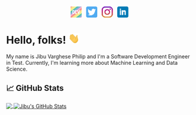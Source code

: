

<p align='center'>
<a href="https://dev.to/jibuvp"><img height="30" src="https://raw.githubusercontent.com/jibuvp/jibuvp/master/Icons/dev.png"></a>&nbsp;&nbsp;
<a href="https://twitter.com/imjvp"><img height="30" src="https://raw.githubusercontent.com/jibuvp/jibuvp/master/Icons/twitter.png?raw=true"></a>&nbsp;&nbsp;
<a href="https://instagram.com/jvp___"><img height="30" src="https://raw.githubusercontent.com/jibuvp/jibuvp/master/Icons/instagram.png?raw=true"></a>&nbsp;&nbsp;
<!--<a href="https://www.buymeacoffee.com/bBdtMQO"><img height="30" src="https://raw.githubusercontent.com/jibuvp/jibuvp/master/Icons/by-me-a-coffee.png?raw=true"></a>-->
<a href="https://www.linkedin.com/in/jibuvarghesephilip/"><img height="30" src="https://raw.githubusercontent.com/jibuvp/jibuvp/master/Icons/linkedin.png?raw=true"></a>
</p>

# Hello, folks! <img src="https://raw.githubusercontent.com/jibuvp/jibuvp/master/Icons/wave.gif" width="30px">

My name is Jibu Varghese Philip and I'm a Software Development Engineer in Test. Currently, I'm learning more about Machine Learning and Data Science.

## &#x1f4c8; GitHub Stats

<a href="https://github.com/jibuvp/jibuvp">
  <img align="center" src="https://github-readme-stats.vercel.app/api/top-langs/?username=jibuvp&count_private=true&hide=html,tex&title_color=ffffff&text_color=c9cacc&icon_color=2bbc8a&bg_color=1d1f21&langs_count=3" />
</a>

<a href="https://github.com/jibuvp/jibuvp">
  <img align="center" src="https://github-readme-stats.vercel.app/api?username=jibuvp&show_icons=true&line_height=27&count_private=true&title_color=ffffff&text_color=c9cacc&icon_color=2bbc8a&bg_color=1d1f21" alt="Jibu's GitHub Stats" />
</a>
<!--
<a href="https://github.com/MartinHeinz/python-project-blueprint">
  <img align="center" src="https://github-readme-stats.vercel.app/api/pin/?username=MartinHeinz&repo=python-project-blueprint&title_color=ffffff&text_color=c9cacc&icon_color=2bbc8a&bg_color=1d1f21" />
</a>


<a href="https://github.com/MartinHeinz/go-project-blueprint">
  <img align="center" src="https://github-readme-stats.vercel.app/api/pin/?username=MartinHeinz&repo=go-project-blueprint&title_color=ffffff&text_color=c9cacc&icon_color=2bbc8a&bg_color=1d1f21" />
</a>    
-->
<!-- links to social media icons -->

<!-- icons with padding -->

[1.1]: http://i.imgur.com/tXSoThF.png (twitter icon with padding)
[2.1]: http://i.imgur.com/0o48UoR.png (github icon with padding)

<!-- icons without padding -->

[1.2]: http://i.imgur.com/wWzX9uB.png (twitter icon without padding)
[2.2]: http://i.imgur.com/9I6NRUm.png (github icon without padding)
[3.2]: https://raw.githubusercontent.com/jibuvp/jibuvp/master/Icons/linkedin-3-16.png (LinkedIn icon without padding)


<!-- links to your social media accounts -->

[1]: https://twitter.com/imjvp
[2]: https://github.com/jibuvp
[3]: https://www.linkedin.com/in/jibuvarghesephilip/


<!-- Resources -->
<!-- Icons: https://simpleicons.org/ -->
<!-- GitHub Stats: https://github.com/anuraghazra/github-readme-stats -->
<!-- Emojis: https://emojipedia.org/emoji/ -->
<!-- HTML Emojis: https://www.fileformat.info/index.htm -->
<!-- Shields: https://shields.io/ -->
<!-- Awesome GitHub Profile README: https://github.com/abhisheknaiidu/awesome-github-profile-readme -->
